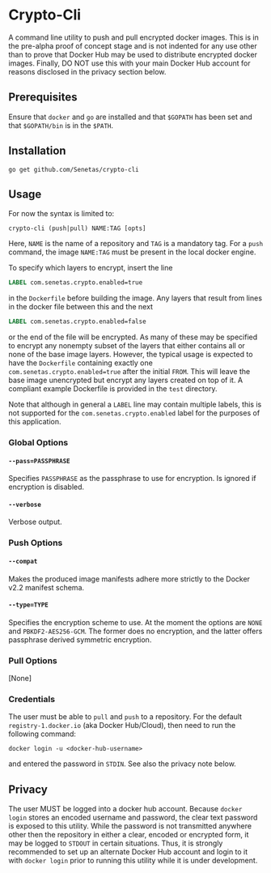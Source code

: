# Crypto-Cli

A command line utility to push and pull encrypted docker images. This is in the pre-alpha proof of concept stage and is not indented for any use other than to prove that Docker Hub may be used to distribute encrypted docker images. Finally, DO NOT use this with your main Docker Hub account for reasons disclosed in the privacy section below.

## Prerequisites
Ensure that `docker` and `go` are installed and that `$GOPATH` has been set and that `$GOPATH/bin` is in the `$PATH`.

## Installation
```console
go get github.com/Senetas/crypto-cli
```
## Usage
For now the syntax is limited to:
```console
crypto-cli (push|pull) NAME:TAG [opts]
```
Here, `NAME` is the name of a repository and `TAG` is a mandatory tag. For a `push` command, the image `NAME:TAG` must be present in the local docker engine.

To specify which layers to encrypt, insert the line
```Dockerfile
LABEL com.senetas.crypto.enabled=true
```
in the `Dockerfile` before building the image.
Any layers that result from lines in the docker file between this and the next
```Dockerfile
LABEL com.senetas.crypto.enabled=false
```
or the end of the file will be encrypted.
As many of these may be specified to encrypt any nonempty subset of the layers that either contains all or none of the base image layers.
However, the typical usage is expected to have the `Dockerfile` containing exactly one `com.senetas.crypto.enabled=true` after the initial `FROM`.
This will leave the base image unencrypted but encrypt any layers created on top of it.
A compliant example Dockerfile is provided in the `test` directory.

Note that although in general a `LABEL` line may contain multiple labels, this is not supported for the `com.senetas.crypto.enabled` label for the purposes of this application.

### Global Options

#### `--pass=PASSPHRASE`
Specifies `PASSPHRASE` as the passphrase to use for encryption. Is ignored if encryption is disabled.

#### `--verbose`
Verbose output.

### Push Options

#### `--compat`
Makes the produced image manifests adhere more strictly to the Docker v2.2 manifest schema.

#### `--type=TYPE`
Specifies the encryption scheme to use. At the moment the options are `NONE` and `PBKDF2-AES256-GCM`.
The former does no encryption, and the latter offers passphrase derived symmetric encryption.

### Pull Options
[None]

### Credentials
The user must be able to `pull` and `push` to a repository.
For the default `registry-1.docker.io` (aka Docker Hub/Cloud), then need to run the following command:
```console
docker login -u <docker-hub-username>
```
and entered the password in `STDIN`. See also the privacy note below.

## Privacy
The user MUST be logged into a docker hub account. Because `docker login` stores an encoded username and password, the clear text password is exposed to this utility. While the password is not transmitted anywhere other then the repository in either a clear, encoded or encrypted form, it may be logged to `STDOUT` in certain situations. Thus, it is strongly recommended to set up an alternate Docker Hub account and login to it with `docker login` prior to running this utility while it is under development.
